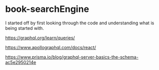 # book-searchEngine

I started off by first looking through the code and understanding what is being started with. 

https://graphql.org/learn/queries/

https://www.apollographql.com/docs/react/

https://www.prisma.io/blog/graphql-server-basics-the-schema-ac5e2950214e